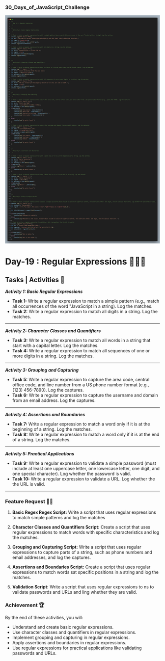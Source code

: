 ### 30_Days_of_JavaScript_Challenge

![Day 19 code](code.png)

# Day-19 : Regular Expressions 🍵👨‍💻

## Tasks | Activities 🌟

_**Activity 1: Basic Regular Expressions**_

- **Task 1:** Write a regular expression to match a simple pattern (e.g., match all occurrences of the word "JavaScript in a string). Log the matches.
- **Task 2:** Write a regular expression to match all digits in a string. Log the matches.

<hr/>

_**Activity 2: Character Classes and Quantifiers**_

- **Task 3:** Write a regular expression to match all words in a string that start with a capital letter. Log the matches.
- **Task 4:** Write a regular expression to match all sequences of one or more digits in a string. Log the matches.

<hr/>

_**Activity 3: Grouping and Capturing**_

- **Task 5:** Write a regular expression to capture the area code, central office code, and line number from a US phone number format (e.g., (123) 456-7890). Log the captures.
- **Task 6:** Write a regular expression to capture the username and domain from an email address. Log the captures.

<hr/>

_**Activity 4: Assertions and Boundaries**_

- **Task 7:** Write a regular expression to match a word only if it is at the beginning of a string. Log the matches.
- **Task 8:** Write a regular expression to match a word only if it is at the end of a string. Log the matches.

<hr/>

_**Activity 5: Practical Applications**_

- **Task 9:** Write a regular expression to validate a simple password (must include at least one uppercase letter, one lowercase letter, one digit, and one special character). Log whether the password is valid.
- **Task 10:** Write a regular expression to validate a URL. Log whether the the URL is valid.

<hr/>

### Feature Request 🙇‍♂️

1. **Basic Regex Regex Script:** Write a script that uses regular expressions to match simple patterns and log the matches

2. **Character Classes and Quantifiers Script:** Create a script that uses regular expressions to match words with specific characteristics and log the matches.

3. **Grouping and Capturing Script:** Write a script that uses regular expressions to capture parts of a string, such as phone numbers and email addresses, and log the captures.

4. **Assertions and Boundaries Script:** Create a script that uses regular expressions to match words sat specific positions in a string and log the matches.

5. **Validation Script:** Write a script that uses regular expressions to ns to validate passwords and URLs and ling whether they are valid.

### Achievement 🏆

By the end of these activities, you will:

- Understand and create basic regular expressions.
- Use character classes and quantifiers in regular expressions.
- Implement grouping and capturing in regular expressions.
- Apply assertions and boundaries in regular expressions.
- Use regular expressions for practical applications like validating passwords and URLs.